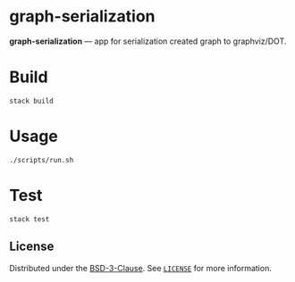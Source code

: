 # graph-serialization

**graph-serialization** — app for serialization created graph to graphviz/DOT.

# Build

```shell
stack build
```

# Usage

```shell
./scripts/run.sh
```

# Test

```shell
stack test
```

## License

Distributed under the [BSD-3-Clause](https://choosealicense.com/licenses/mit/). See [`LICENSE`](LICENSE) for more information.

